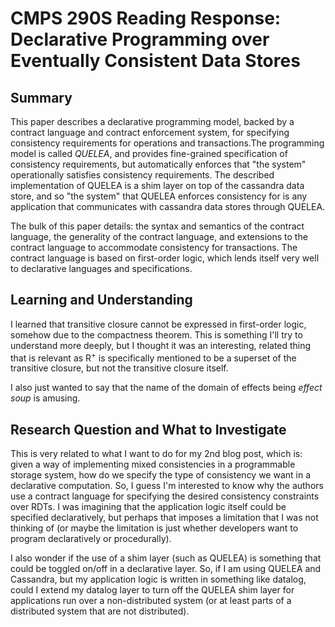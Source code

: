 # CMPS 290S Reading Response: Declarative Programming over Eventually Consistent Data Stores

## Summary
This paper describes a declarative programming model, backed by a contract language and contract enforcement system, for specifying consistency requirements for operations and transactions.The programming model is called *QUELEA*, and provides fine-grained specification of consistency requirements, but automatically enforces that "the system" operationally satisfies consistency requirements. The described implementation of QUELEA is a shim layer on top of the cassandra data store, and so "the system" that QUELEA enforces consistency for is any application that communicates with cassandra data stores through QUELEA.

The bulk of this paper details: the syntax and semantics of the contract language, the generality of the contract language, and extensions to the contract language to accommodate consistency for transactions. The contract language is based on first-order logic, which lends itself very well to declarative languages and specifications.

## Learning and Understanding
I learned that transitive closure cannot be expressed in first-order logic, somehow due to the compactness theorem. This is something I'll try to understand more deeply, but I thought it was an interesting, related thing that is relevant as R<sup>+</sup> is specifically mentioned to be a superset of the transitive closure, but not the transitive closure itself.

I also just wanted to say that the name of the domain of effects being *effect soup* is amusing.


## Research Question and What to Investigate
This is very related to what I want to do for my 2nd blog post, which is: given a way of implementing mixed consistencies in a programmable storage system, how do we specify the type of consistency we want in a declarative computation. So, I guess I'm interested to know why the authors use a contract language for specifying the desired consistency constraints over RDTs. I was imagining that the application logic itself could be specified declaratively, but perhaps that imposes a limitation that I was not thinking of (or maybe the limitation is just whether developers want to program declaratively or procedurally).

I also wonder if the use of a shim layer (such as QUELEA) is something that could be toggled on/off in a declarative layer. So, if I am using QUELEA and Cassandra, but my application logic is written in something like datalog, could I extend my datalog layer to turn off the QUELEA shim layer for applications run over a non-distributed system (or at least parts of a distributed system that are not distributed).
